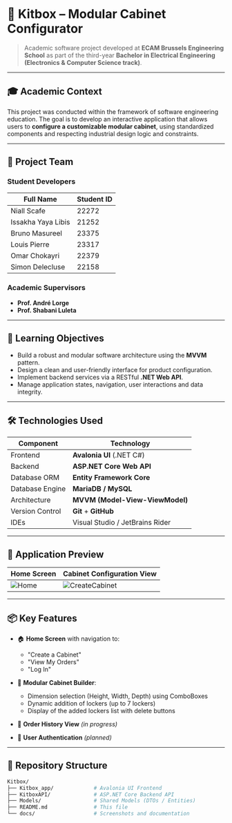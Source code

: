 # 🧱 Kitbox – Modular Cabinet Configurator

> Academic software project developed at **ECAM Brussels Engineering School** as part of the third-year **Bachelor in Electrical Engineering (Electronics & Computer Science track)**.

---

## 🎓 Academic Context

This project was conducted within the framework of software engineering education. The goal is to develop an interactive application that allows users to **configure a customizable modular cabinet**, using standardized components and respecting industrial design logic and constraints.

---

## 👥 Project Team

### Student Developers

| Full Name               | Student ID |
|-------------------------|------------|
| Niall Scafe             | 22272      |
| Issakha Yaya Libis      | 21252      |
| Bruno Masureel          | 23375      |
| Louis Pierre            | 23317      |
| Omar Chokayri           | 22379      |
| Simon Delecluse         | 22158      |

### Academic Supervisors

- **Prof. André Lorge**
- **Prof. Shabani Luleta**

---

## 🎯 Learning Objectives

- Build a robust and modular software architecture using the **MVVM** pattern.
- Design a clean and user-friendly interface for product configuration.
- Implement backend services via a RESTful **.NET Web API**.
- Manage application states, navigation, user interactions and data integrity.

---

## 🛠️ Technologies Used

| Component       | Technology                   |
|----------------|------------------------------|
| Frontend        | **Avalonia UI** (.NET C#)    |
| Backend         | **ASP.NET Core Web API**     |
| Database ORM    | **Entity Framework Core**    |
| Database Engine | **MariaDB / MySQL**          |
| Architecture    | **MVVM (Model-View-ViewModel)** |
| Version Control | **Git** + **GitHub**         |
| IDEs            | Visual Studio / JetBrains Rider |

---

## 📸 Application Preview

| Home Screen               | Cabinet Configuration View     |
|---------------------------|-------------------------------|
| ![Home](docs/screenshot_home.png) | ![CreateCabinet](docs/screenshot_cabinet.png) |

---

## 📦 Key Features

- 🏠 **Home Screen** with navigation to:
  - "Create a Cabinet"
  - "View My Orders"
  - "Log In"
  
- 🧱 **Modular Cabinet Builder**:
  - Dimension selection (Height, Width, Depth) using ComboBoxes
  - Dynamic addition of lockers (up to 7 lockers)
  - Display of the added lockers list with delete buttons

- 🧾 **Order History View** *(in progress)*

- 🔐 **User Authentication** *(planned)*

---

## 📁 Repository Structure

```bash
Kitbox/
├── Kitbox_app/             # Avalonia UI Frontend
├── KitboxAPI/              # ASP.NET Core Backend API
├── Models/                 # Shared Models (DTOs / Entities)
├── README.md               # This file
└── docs/                   # Screenshots and documentation
